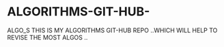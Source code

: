 # ALGORITHMS-GIT-HUB-
ALGO_S
THIS IS MY ALGORITHMS GIT-HUB REPO ..WHICH WILL HELP TO REVISE THE MOST ALGOS ..



